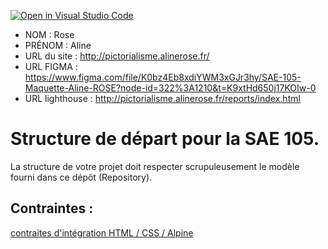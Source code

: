 [![Open in Visual Studio Code](https://classroom.github.com/assets/open-in-vscode-c66648af7eb3fe8bc4f294546bfd86ef473780cde1dea487d3c4ff354943c9ae.svg)](https://classroom.github.com/online_ide?assignment_repo_id=9703951&assignment_repo_type=AssignmentRepo)
- NOM : Rose
- PRÉNOM : Aline
- URL du site : http://pictorialisme.alinerose.fr/
- URL FIGMA : https://www.figma.com/file/K0bz4Eb8xdiYWM3xGJr3hy/SAE-105-Maquette-Aline-ROSE?node-id=322%3A1210&t=K9xtHd650j17KOIw-0
- URL lighthouse : http://pictorialisme.alinerose.fr/reports/index.html

# Structure de départ pour la SAE 105.

La structure de votre projet doit respecter scrupuleusement le modèle fourni dans ce dépôt (Repository).

## Contraintes :
[contraites d'intégration HTML / CSS / Alpine](https://moodle.univ-fcomte.fr/mod/page/view.php?id=645799)
